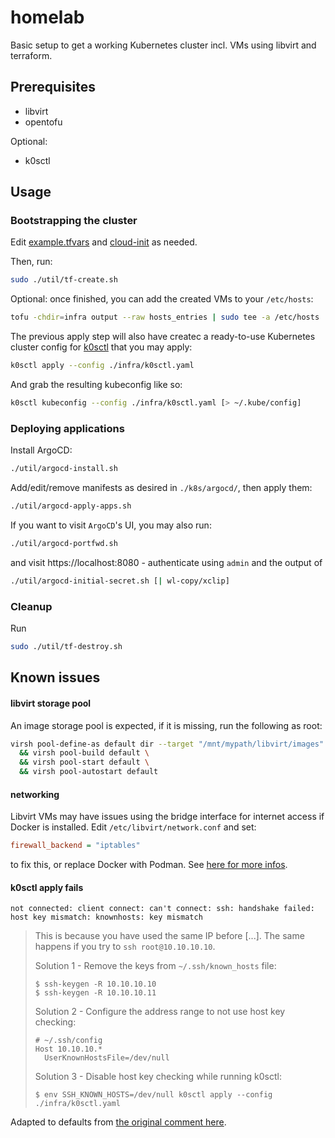 # homelab

Basic setup to get a working Kubernetes cluster incl. VMs using libvirt and terraform.

## Prerequisites

- libvirt
- opentofu

Optional:

- k0sctl

## Usage

### Bootstrapping the cluster

Edit [example.tfvars](./infra/example.tfvars) and [cloud-init](./infra/resources/cloud-init.yaml) as needed.

Then, run:

```bash
sudo ./util/tf-create.sh
```

Optional: once finished, you can add the created VMs to your `/etc/hosts`:

```bash
tofu -chdir=infra output --raw hosts_entries | sudo tee -a /etc/hosts
```

The previous apply step will also have createc a ready-to-use Kubernetes cluster config for [k0sctl](https://github.com/k0sproject/k0sctl) that you may apply:

```bash
k0sctl apply --config ./infra/k0sctl.yaml
```

And grab the resulting kubeconfig like so:

```bash
k0sctl kubeconfig --config ./infra/k0sctl.yaml [> ~/.kube/config]
```

### Deploying applications

Install ArgoCD:

```bash
./util/argocd-install.sh
```

Add/edit/remove manifests as desired in `./k8s/argocd/`, then apply them:

```bash
./util/argocd-apply-apps.sh
```

If you want to visit `ArgoCD`'s UI, you may also run:

```bash
./util/argocd-portfwd.sh
```

and visit https://localhost:8080 - authenticate using `admin` and the output of

```bash
./util/argocd-initial-secret.sh [| wl-copy/xclip]
```

### Cleanup

Run 

```bash
sudo ./util/tf-destroy.sh
```

## Known issues

#### libvirt storage pool

An image storage pool is expected, if it is missing, run the following as root:

```bash
virsh pool-define-as default dir --target "/mnt/mypath/libvirt/images" \
  && virsh pool-build default \
  && virsh pool-start default \
  && virsh pool-autostart default
```

#### networking

Libvirt VMs may have issues using the bridge interface for internet access if
Docker is installed. Edit `/etc/libvirt/network.conf` and set:
```ini
firewall_backend = "iptables"
```
to fix this, or replace Docker with Podman. See [here for more infos](https://bbs.archlinux.org/viewtopic.php?pid=2178694#p2178694).

#### k0sctl apply fails

```log
not connected: client connect: can't connect: ssh: handshake failed: host key mismatch: knownhosts: key mismatch
```

> This is because you have used the same IP before [...]. The same happens if you try to `ssh root@10.10.10.10`.
> 
> Solution 1 - Remove the keys from `~/.ssh/known_hosts` file:
>
> ```
> $ ssh-keygen -R 10.10.10.10
> $ ssh-keygen -R 10.10.10.11
>```
> 
> Solution 2 - Configure the address range to not use host key checking:
> 
> ```
> # ~/.ssh/config
> Host 10.10.10.*
>   UserKnownHostsFile=/dev/null
> ```
> 
> Solution 3 - Disable host key checking while running k0sctl:
>
> ```
> $ env SSH_KNOWN_HOSTS=/dev/null k0sctl apply --config ./infra/k0sctl.yaml
> ```

Adapted to defaults from [the original comment here](https://github.com/k0sproject/k0sctl/issues/445#issuecomment-1378680320).

